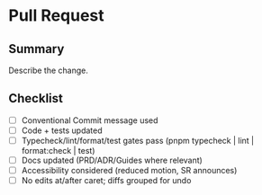 <!--══════════════════════════════════════════════════
  ╔══════════════════════════════════════════════════════╗
  ║  ░  P U L L   R E Q U E S T   T E M P L A T E  ░░░░  ║
  ║                                                      ║
  ║                                                      ║
  ║                                                      ║
  ║                                                      ║
  ║           ╌╌  P L A C E H O L D E R  ╌╌              ║
  ║                                                      ║
  ║                                                      ║
  ║                                                      ║
  ║                                                      ║
  ╚══════════════════════════════════════════════════════╝
    • WHAT ▸ PR checklist
    • WHY  ▸ Enforce gates & conventions
    • HOW  ▸ Fill and submit with CC + [FT-ID]
-->

# Pull Request

## Summary

Describe the change.

## Checklist

- [ ] Conventional Commit message used
- [ ] Code + tests updated
- [ ] Typecheck/lint/format/test gates pass (pnpm typecheck | lint | format:check | test)
- [ ] Docs updated (PRD/ADR/Guides where relevant)
- [ ] Accessibility considered (reduced motion, SR announces)
- [ ] No edits at/after caret; diffs grouped for undo
